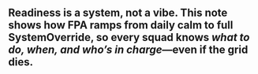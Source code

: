 Readiness is a **system**, not a vibe. This note shows how FPA ramps from daily calm to full SystemOverride, so every squad knows _what to do, when, and who’s in charge_—even if the grid dies.  
---